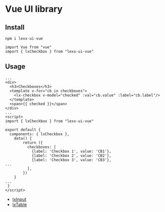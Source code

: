 # Vue UI library

## Install
```
npm i lexx-ui-vue
```
```vuejs
import Vue from "vue"
import { lxCheckbox } from "lexx-ui-vue"
```
## Usage
```vue
...
<div>
  <h3>Checkboxes</h3>
  <template v-for="cb in checkboxes">
    <lx-checkbox v-model="checked" :val="cb.value" :label="cb.label"/>
  </template>
  <span>{{ checked }}</span>
</div>
...
<script>
import { lxCheckbox } from "lexx-ui-vue"

export default {
  components: { lxCheckbox },
    data() {
        return ({
          checkboxes: [
            {label: 'Checkbox 1', value: 'CB1'},
            {label: 'Checkbox 2', value: 'CB2'},
            {label: 'Checkbox 3', value: 'CB3'},
...
          ],
        })
    }
...
 }
</script>
```

* [lxInput](docs/lxInput.md)
* [lxTable](docs/lxTable.md)
